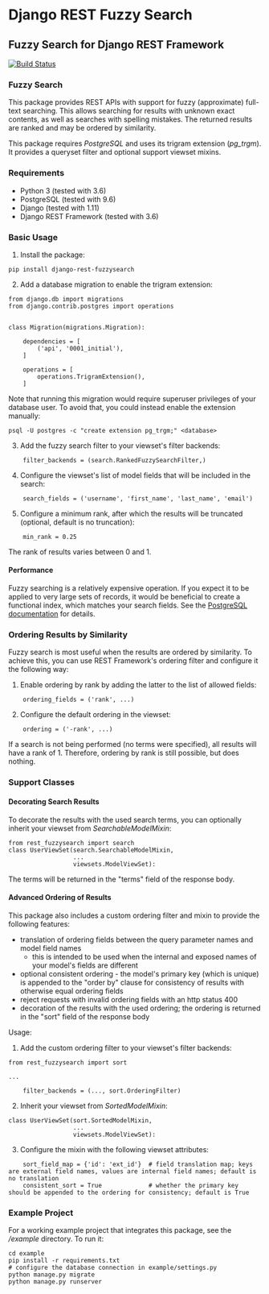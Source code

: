 Django REST Fuzzy Search
========================

Fuzzy Search for Django REST Framework
--------------------------------------

[![Build Status](https://travis-ci.org/vsemionov/django-rest-fuzzysearch.svg?branch=master)](https://travis-ci.org/vsemionov/django-rest-fuzzysearch)


### Fuzzy Search

This package provides REST APIs with support for fuzzy (approximate) full-text searching. This allows searching for results with unknown exact contents, as well as searches with spelling mistakes. The returned results are ranked and may be ordered by similarity.

This package requires *PostgreSQL* and uses its trigram extension (*pg_trgm*). It provides a queryset filter and optional support viewset mixins.


### Requirements

* Python 3 (tested with 3.6)
* PostgreSQL (tested with 9.6)
* Django (tested with 1.11)
* Django REST Framework (tested with 3.6)


### Basic Usage

1. Install the package:
```
pip install django-rest-fuzzysearch
```

2. Add a database migration to enable the trigram extension:
```
from django.db import migrations
from django.contrib.postgres import operations


class Migration(migrations.Migration):

    dependencies = [
        ('api', '0001_initial'),
    ]

    operations = [
        operations.TrigramExtension(),
    ]
```
Note that running this migration would require superuser privileges of your database user. To avoid that, you could instead enable the extension manually:
```
psql -U postgres -c "create extension pg_trgm;" <database>
```

3. Add the fuzzy search filter to your viewset's filter backends:
```
    filter_backends = (search.RankedFuzzySearchFilter,)
```

4. Configure the viewset's list of model fields that will be included in the search:
```
    search_fields = ('username', 'first_name', 'last_name', 'email')
```

5. Configure a minimum rank, after which the results will be truncated (optional, default is no truncation):
```
    min_rank = 0.25
```
The rank of results varies between 0 and 1.

#### Performance

Fuzzy searching is a relatively expensive operation. If you expect it to be applied to very large sets of records, it would be beneficial to create a functional index, which matches your search fields. See the [PostgreSQL documentation][fts-index-docs] for details.

[fts-index-docs]: https://www.postgresql.org/docs/current/static/textsearch-tables.html#TEXTSEARCH-TABLES-INDEX "Creating Indexes"


### Ordering Results by Similarity

Fuzzy search is most useful when the results are ordered by similarity. To achieve this, you can use REST Framework's ordering filter and configure it the following way:
1. Enable ordering by rank by adding the latter to the list of allowed fields:
```
    ordering_fields = ('rank', ...)
```

2. Configure the default ordering in the viewset:
```
    ordering = ('-rank', ...)
```
If a search is not being performed (no terms were specified), all results will have a rank of 1. Therefore, ordering by rank is still possible, but does nothing.


### Support Classes

#### Decorating Search Results

To decorate the results with the used search terms, you can optionally inherit your viewset from *SearchableModelMixin*:
```
from rest_fuzzysearch import search
class UserViewSet(search.SearchableModelMixin,
                  ...
                  viewsets.ModelViewSet):
```
The terms will be returned in the "terms" field of the response body.

#### Advanced Ordering of Results

This package also includes a custom ordering filter and mixin to provide the following features:
* translation of ordering fields between the query parameter names and model field names
  - this is intended to be used when the internal and exposed names of your model's fields are different
* optional consistent ordering - the model's primary key (which is unique) is appended to the "order by" clause for consistency of results with otherwise equal ordering fields
* reject requests with invalid ordering fields with an http status 400
* decoration of the results with the used ordering; the ordering is returned in the "sort" field of the response body

Usage:
1. Add the custom ordering filter to your viewset's filter backends:
```
from rest_fuzzysearch import sort

...

    filter_backends = (..., sort.OrderingFilter)
```

2. Inherit your viewset from *SortedModelMixin*:
```
class UserViewSet(sort.SortedModelMixin,
                  ...
                  viewsets.ModelViewSet):
```

3. Configure the mixin with the following viewset attributes:
```
    sort_field_map = {'id': 'ext_id'}  # field translation map; keys are external field names, values are internal field names; default is no translation
    consistent_sort = True             # whether the primary key should be appended to the ordering for consistency; default is True
```


### Example Project

For a working example project that integrates this package, see the */example* directory. To run it:
```
cd example
pip install -r requirements.txt
# configure the database connection in example/settings.py
python manage.py migrate
python manage.py runserver
```
